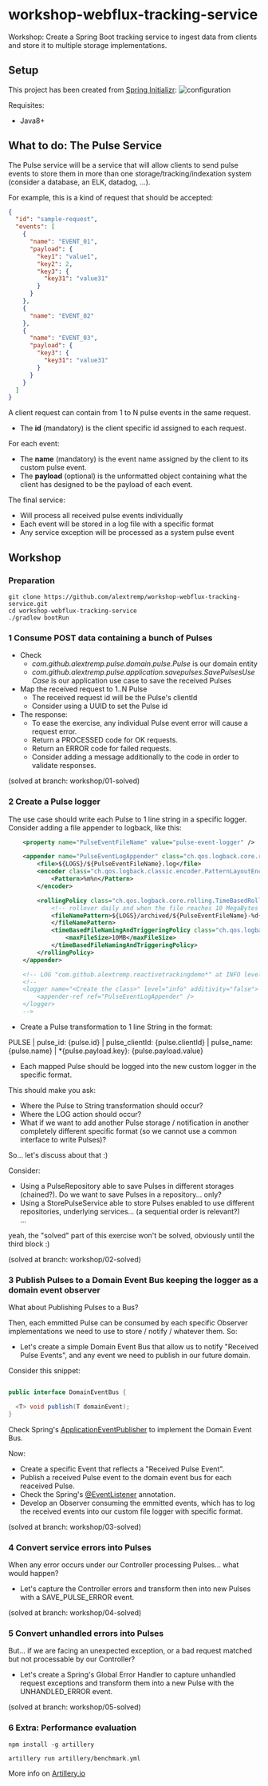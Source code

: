 # workshop-webflux-tracking-service

Workshop: Create a Spring Boot tracking service to ingest data from clients and store it to multiple storage implementations.

## Setup

This project has been created from [Spring Initializr](https://start.spring.io/):
![configuration](docs/spring-initializr.png)

Requisites:
- Java8+

## What to do: The Pulse Service

The Pulse service will be a service that will allow clients to send pulse events to store them in more than one storage/tracking/indexation system (consider a database, an ELK, datadog, ...).

For example, this is a kind of request that should be accepted:

``` json
{
  "id": "sample-request",
  "events": [
    {
      "name": "EVENT_01",
      "payload": {
        "key1": "value1",
        "key2": 2,
        "key3": {
          "key31": "value31"
        }
      }
    },
    {
      "name": "EVENT_02"
    },
    {
      "name": "EVENT_03",
      "payload": {
        "key3": {
          "key31": "value31"
        }
      }
    }
  ]
}
```

A client request can contain from 1 to N pulse events in the same request.

* The **id** (mandatory) is the client specific id assigned to each request.

For each event:
* The **name** (mandatory) is the event name assigned by the client to its custom pulse event.
* The **payload** (optional) is the unformatted object containing what the client has designed to be the payload of each event.

The final service:

* Will process all received pulse events individually
* Each event will be stored in a log file with a specific format
* Any service exception will be processed as a system pulse event
  
## Workshop

### Preparation

```
git clone https://github.com/alextremp/workshop-webflux-tracking-service.git
cd workshop-webflux-tracking-service
./gradlew bootRun
```

### 1 Consume POST data containing a bunch of Pulses

* Check
    * _com.github.alextremp.pulse.domain.pulse.Pulse_ is our domain entity
    * _com.github.alextremp.pulse.application.savepulses.SavePulsesUseCase_ is our application use case to save the received Pulses
* Map the received request to 1..N Pulse
    * The received request id will be the Pulse's clientId
    * Consider using a UUID to set the Pulse id
* The response:
    * To ease the exercise, any individual Pulse event error will cause a request error.
    * Return a PROCESSED code for OK requests.
    * Return an ERROR code for failed requests.
    * Consider adding a message additionally to the code in order to validate responses.

(solved at branch: workshop/01-solved)

### 2 Create a Pulse logger

The use case should write each Pulse to 1 line string in a specific logger.
Consider adding a file appender to logback, like this:

``` xml
    <property name="PulseEventFileName" value="pulse-event-logger" />

    <appender name="PulseEventLogAppender" class="ch.qos.logback.core.rolling.RollingFileAppender">
        <file>${LOGS}/${PulseEventFileName}.log</file>
        <encoder class="ch.qos.logback.classic.encoder.PatternLayoutEncoder">
            <Pattern>%m%n</Pattern>
        </encoder>

        <rollingPolicy class="ch.qos.logback.core.rolling.TimeBasedRollingPolicy">
            <!-- rollover daily and when the file reaches 10 MegaBytes -->
            <fileNamePattern>${LOGS}/archived/${PulseEventFileName}-%d{yyyy-MM-dd}.%i.log
            </fileNamePattern>
            <timeBasedFileNamingAndTriggeringPolicy class="ch.qos.logback.core.rolling.SizeAndTimeBasedFNATP">
                <maxFileSize>10MB</maxFileSize>
            </timeBasedFileNamingAndTriggeringPolicy>
        </rollingPolicy>
    </appender>

    <!-- LOG "com.github.alextremp.reactivetrackingdemo*" at INFO level -->
    <!-- 
    <logger name="<Create the class>" level="info" additivity="false">
        <appender-ref ref="PulseEventLogAppender" />
    </logger>
    -->
``` 

* Create a Pulse transformation to 1 line String in the format:

PULSE | pulse_id: {pulse.id} | pulse_clientId: {pulse.clientId} | pulse_name: {pulse.name} | *{pulse.payload.key}: {pulse.payload.value}

* Each mapped Pulse should be logged into the new custom logger in the specific format.    

This should make you ask:
* Where the Pulse to String transformation should occur?
* Where the LOG action should occur?
* What if we want to add another Pulse storage / notification in another completely different specific format (so we cannot use a common interface to write Pulses)?

So... let's discuss about that :)

Consider:
* Using a PulseRepository able to save Pulses in different storages (chained?). Do we want to save Pulses in a repository... only?
* Using a StorePulseService able to store Pulses enabled to use different repositories, underlying services... (a sequential order is relevant?)  
...

yeah, the "solved" part of this exercise won't be solved, obviously until the third block :)

(solved at branch: workshop/02-solved) 

### 3 Publish Pulses to a Domain Event Bus keeping the logger as a domain event observer

What about Publishing Pulses to a Bus?

Then, each emmitted Pulse can be consumed by each specific Observer implementations we need to use to store / notify / whatever them. So:

* Let's create a simple Domain Event Bus that allow us to notify "Received Pulse Events", and any event we need to publish in our future domain.

Consider this snippet:

``` java

public interface DomainEventBus {

  <T> void publish(T domainEvent);
}

```   

Check Spring's [ApplicationEventPublisher](https://docs.spring.io/spring/docs/current/javadoc-api/org/springframework/context/ApplicationEventPublisher.html) to implement the Domain Event Bus.

Now:

* Create a specific Event that reflects a "Received Pulse Event".
* Publish a received Pulse event to the domain event bus for each reaceived Pulse.
* Check the Spring's [@EventListener](https://docs.spring.io/spring/docs/current/javadoc-api/org/springframework/context/event/EventListener.html) annotation.
* Develop an Observer consuming the emmitted events, which has to log the received events into our custom file logger with specific format.  

(solved at branch: workshop/03-solved)

### 4 Convert service errors into Pulses

When any error occurs under our Controller processing Pulses... what would happen?

* Let's capture the Controller errors and transform then into new Pulses with a SAVE_PULSE_ERROR event. 

(solved at branch: workshop/04-solved)

### 5 Convert unhandled errors into Pulses

But... if we are facing an unexpected exception, or a bad request matched but not processable by our Controller?

* Let's create a Spring's Global Error Handler to capture unhandled request exceptions and transform them into a new Pulse with the UNHANDLED_ERROR event.

(solved at branch: workshop/05-solved) 

### 6 Extra: Performance evaluation

```
npm install -g artillery

artillery run artillery/benchmark.yml
```

More info on [Artillery.io](https://artillery.io)

